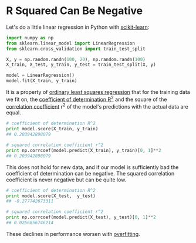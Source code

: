 # R Squared Can Be Negative

Let's do a little linear regression in Python with [scikit-learn](http://scikit-learn.org/):

```python
import numpy as np
from sklearn.linear_model import LinearRegression
from sklearn.cross_validation import train_test_split

X, y = np.random.randn(100, 20), np.random.randn(100)
X_train, X_test, y_train, y_test = train_test_split(X, y)

model = LinearRegression()
model.fit(X_train, y_train)
```

It is a property of [ordinary least squares regression](http://en.wikipedia.org/wiki/Ordinary_least_squares) that for the training data we fit on, the [coefficient of determination R<sup>2</sup>](http://en.wikipedia.org/wiki/Coefficient_of_determination) and the square of the [correlation coefficient](http://en.wikipedia.org/wiki/Pearson_product-moment_correlation_coefficient) r<sup>2</sup> of the model's predictions with the actual data are equal.

```python
# coefficient of determination R^2
print model.score(X_train, y_train)
## 0.203942898079

# squared correlation coefficient r^2
print np.corrcoef(model.predict(X_train), y_train)[0, 1]**2
## 0.203942898079
```

This does not hold for new data, and if our model is sufficiently bad the coefficient of determination can be negative. The squared correlation coefficient is never negative but can be quite low.

```python
# coefficient of determination R^2
print model.score(X_test,  y_test)
## -0.277742673311

# squared correlation coefficient r^2
print np.corrcoef(model.predict(X_test), y_test)[0, 1]**2
## 0.0266856746214
```

These declines in performance worsen with [overfitting](http://en.wikipedia.org/wiki/Overfitting).
